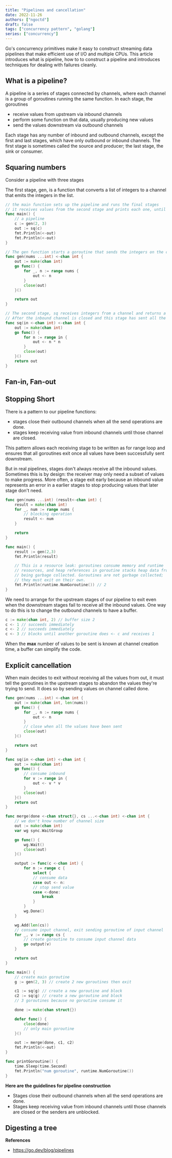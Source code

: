 ```yaml
---
title: "Pipelines and cancellation"
date: 2022-11-26
authors: ["ngoctd"]
draft: false
tags: ["concurrency pattern", "golang"]
series: ["concurrency"]
---
```


Go's concurrency primitives make it easy to construct streaming data pipelines that make efficient use of I/O and multiple CPUs. This article introduces what is pipeline, how to to construct a pipeline and introduces techniques for dealing with failures cleanly.

## What is a pipeline?

A pipeline is a series of stages connected by channels, where each channel is a group of goroutines running the same function. In each stage, the goroutines

- receive values from upstream via inbound channels 
- perform some function on that data, usually producing new values
- send the values downstream via outbound channels

Each stage has any number of inbound and outbound channels, except the first and last stages, which have only outbound or inbound channels. The first stage is sometimes called the source and producer; the last stage, the sink or consumer.

## Squaring numbers

Consider a pipeline with three stages

The first stage, gen, is a function that converts a list of integers to a channel that emits the integers in the list.

```go
// the main function sets up the pipeline and runs the final stages
// it receives values from the second stage and prints each one, until the channel is closed
func main() {
	// a pipeline
	c := gen(2, 3)
	out := sq(c)
	fmt.Println(<-out)
	fmt.Println(<-out)
}

// The gen function starts a goroutine that sends the integers on the channel and closes the channel when all the values have been sent:
func gen(nums ...int) <-chan int {
	out := make(chan int)
	go func() {
		for _, n := range nums {
			out <- n
		}
		close(out)
	}()

	return out
}

// The second stage, sq receives integers from a channel and returns a channel that emits the square of each received integer.
// After the inbound channel is closed and this stage has sent all the values downstream, it closes the outbound channel
func sq(in <-chan int) <-chan int {
	out := make(chan int)
	go func() {
		for n := range in {
			out <- n * n
		}
		close(out)
	}()
	return out
}
```
## Fan-in, Fan-out

## Stopping Short

There is  a pattern to our pipeline functions: 
- stages close their outbound channels when all the send operations are done.
- stages keep receiving value from inbound channels until those channel are closed.

This pattern allows each receiving stage to be written as for range loop and ensures that all goroutines exit once all values have been successfully sent downstream.

But in real pipelines, stages don't always receive all the inbound values. Sometimes this is by design: the receiver may only need a subset of values to make progress. More often, a stage exit early because an inbound value represents an error in a earlier stages to stop producing values that later stage don't need. 

```go
func gen(nums ...int) (result<-chan int) {
	result = make(chan int)
	for _, num := range nums {
		// blocking operation
		result <- num
	}

	return
}

func main() {
	result := gen(2,3)
	fmt.Println(result)

	// This is a resource leak: goroutines consume memory and runtime 
	// resources, and heap references in goroutine stacks heap data from
	// being garbage collected. Goroutines are not garbage collected;
	// they must exit on their own.
	fmt.Println(runtime.NumGoroutine()) // 2
}
```
We need to arrange for the upstream stages of our pipeline to exit even when the downstream stages fail to receive all the inbound values. One way to do this is to change the outbound channels to have a buffer.

```go
c := make(chan int, 2) // buffer size 2
c <- 1 // succeeds immediately
c <- 2 // succeeds immediately
c <- 3 // blocks until another goroutine does <- c and receives 1
```

When the **max** number of values to be sent is known at channel creation time, a buffer can simplify the code. 

## Explicit cancellation

When main decides to exit without receiving all the values from out, it must tell the goroutines in the upstream stages to abandon the values they're trying to send. It does so by sending values on channel called done.

```go
func gen(nums ...int) <-chan int {
	out := make(chan int, len(nums))
	go func() {
		for _, n := range nums {
			out <- n
		}
		// close when all the values have been sent
		close(out)
	}()

	return out
}

func sq(in <-chan int) <-chan int {
	out := make(chan int)
	go func() {
		// consume inbound
		for v := range in {
			out <- v * v
		}
		close(out)
	}()
	return out
}

func merge(done <-chan struct{}, cs ...<-chan int) <-chan int {
	// we don't know number of channel size
	out := make(chan int)
	var wg sync.WaitGroup

	go func() {
		wg.Wait()
		close(out)
	}()

	output := func(c <-chan int) {
		for n := range c {
			select {
			// consume data
			case out <- n:
			// stop send value
			case <-done:
				break
			}
		}
		wg.Done()
	}

	wg.Add(len(cs))
	// consume input channel, exit sending goroutine of input channel
	for _, v := range cs {
		// create goroutine to consume input channel data
		go output(v)
	}

	return out
}

func main() {
	// create main goroutine
	g := gen(2, 3) // create 2 new goroutines then exit

	c1 := sq(g) // create a new goroutine and block
	c2 := sq(g) // create a new goroutine and block
	// 3 goroutines because no goroutine consume it

	done := make(chan struct{})

	defer func() {
		close(done)
		// only main goroutine
	}()

	out := merge(done, c1, c2)
	fmt.Println(<-out)
}

func printGoroutine() {
	time.Sleep(time.Second)
	fmt.Println("num goroutine", runtime.NumGoroutine())
}
```

**Here are the guidelines for pipeline construction**
- Stages close their outbound channels when all the send operations are done.
- Stages keep receiving value from inbound channels until those channels are closed or the senders are unblocked.

## Digesting a tree



**References**
- https://go.dev/blog/pipelines